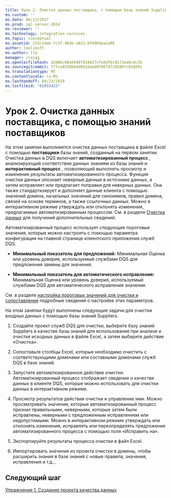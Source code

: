 ```yaml
---
title: Урок 2. Очистка данных поставщика, с помощью базы знаний Suppliers | Документация Майкрософт
ms.custom: ''
ms.date: 06/13/2017
ms.prod: sql-server-2014
ms.reviewer: ''
ms.technology: integration-services
ms.topic: conceptual
ms.assetid: 215c14de-fc3f-46de-a022-bf69b9ea2a96
author: leolimsft
ms.author: lle
manager: craigg
ms.openlocfilehash: 42006c68a50497034817cfe8df6c9172ea0cdc3b
ms.sourcegitcommit: f7fced330b64d6616aeb8766747295807c92dd41
ms.translationtype: MT
ms.contentlocale: ru-RU
ms.lasthandoff: 04/23/2019
ms.locfileid: "62931423"
---
```

# <a name="lesson-2-cleansing-supplier-data-using-the-suppliers-knowledge-base"></a>Урок 2. Очистка данных поставщика, с помощью знаний поставщиков
  На этом занятии выполняется очистка данных поставщика в файле Excel с помощью **поставщики** базы знаний, созданный на первом занятии. Очистка данных в DQS включает **автоматизированный процесс** , анализирующий соответствие данных знаниям из базы знаний и **интерактивный процесс** , позволяющий выполнять просмотр и изменение результаты автоматизированного процесса. Функция очистки данных опознает неверные данные в источнике данных, а затем исправляет или предлагает поправки для неверных данных. Она также стандартизирует и дополняет данные клиента с помощью значений домена, начальных значений для синонимов, правил домена, связей на основе терминов, а также ссылочных данных. Можно в интерактивном режиме утверждать или отклонять изменения, предлагаемые автоматизированным процессом. См. в разделе [Очистка данных](https://msdn.microsoft.com/library/gg524800.aspx) для получения дополнительных сведений.  
  
 Автоматизированный процесс использует следующие пороговые значения, которые можно настроить с помощью параметра конфигурации на главной странице клиентского приложения служб DQS.  
  
-   **Минимальный показатель для предложений:** Минимальная Оценка или уровень доверия, используемый службами DQS для предложения замены для значения.  
  
-   **Минимальный показатель для автоматического исправления:** Минимальная Оценка или уровень доверия, используемый службами DQS для автоматического исправления значения.  
  
 См. в разделе [настройка пороговых значений для очистки и сопоставления](https://msdn.microsoft.com/library/hh510415.aspx) подробные сведения о настройке этих параметров.  
  
 На этом занятии будут выполнены следующие задачи для очистки входных данных с помощью базы знаний Suppliers.  
  
1.  Создайте проект служб DQS для очистки, выберите базу знаний Suppliers в качестве базы знаний для использования при анализе и очистке исходных данных в файле Excel, а затем выберите действие «Очистка».  
  
2.  Сопоставьте столбцы Excel, которые необходимо очистить с соответствующими доменами или составными доменами служб DQS в базе знаний.  
  
3.  Запустите автоматизированное действие очистки. Автоматизированный процесс отображает сведения о качестве данных в клиенте DQS, которые можно использовать для очистки данных в интерактивном режиме.  
  
4.  Просмотр результатов действия очистки и управление ими. Можно просматривать значения, которые автоматизированный процесс признал правильными, неверными, которые затем были исправлены, неверными с предложенным исправлением или недопустимыми. Можно в интерактивном режиме утверждать или отклонять изменения, исправлять или переопределять предложения автоматизированного процесса с помощью поля «Исправить на».  
  
5.  Экспортируйте результаты процесса очистки в файл Excel.  
  
6.  Импортировать значения из проекта очистки в домены, чтобы расширить знания в базе знаний с новые правила, значения, исправления и т.д...  
  
## <a name="next-step"></a>Следующий шаг  
 [Упражнение 1. Создание проекта качества данных](../../2014/tutorials/task-1-creating-a-data-quality-project.md)  
  
  
